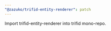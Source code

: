 ```yaml
---
"@zazuko/trifid-entity-renderer": patch
---
```


Import trifid-entity-renderer into trifid mono-repo.
